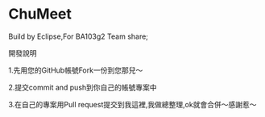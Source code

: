 # ChuMeet
Build by Eclipse,For BA103g2 Team share;

開發說明

 1.先用您的GitHub帳號Fork一份到您那兒～

 2.提交commit and push到你自己的帳號專案中
 
 3.在自己的專案用Pull request提交到我這裡,我做總整理,ok就會合併～感謝惹～
